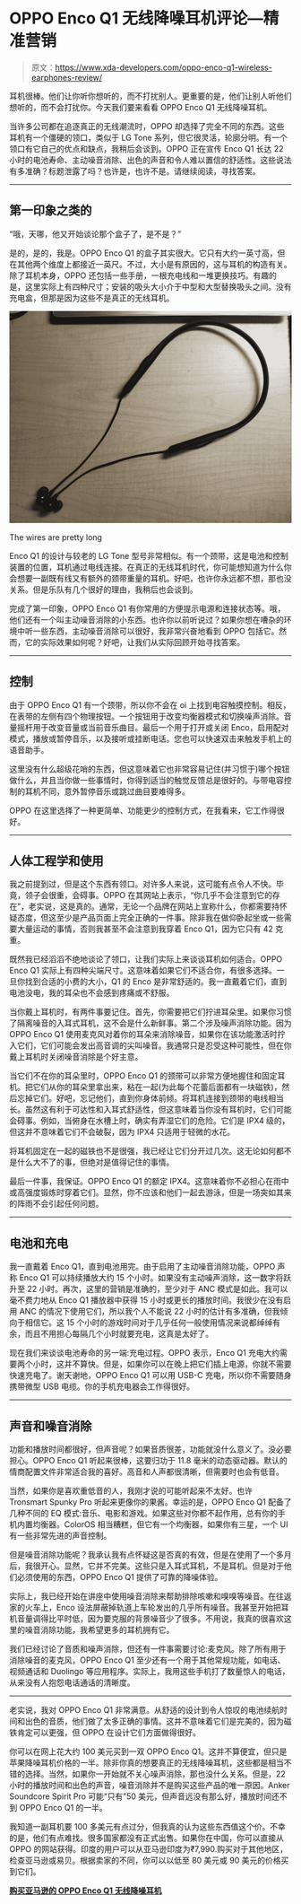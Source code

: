 # OPPO Enco Q1 无线降噪耳机评论—精准营销

> 原文：<https://www.xda-developers.com/oppo-enco-q1-wireless-earphones-review/>

耳机很棒。他们让你听你想听的，而不打扰别人。更重要的是，他们让别人听他们想听的，而不会打扰你。今天我们要来看看 OPPO Enco Q1 无线降噪耳机。

当许多公司都在追逐真正的无线潮流时，OPPO 却选择了完全不同的东西。这些耳机有一个僵硬的领口，类似于 LG Tone 系列，但它很灵活，轮廓分明。有一个领口有它自己的优点和缺点，我稍后会谈到。OPPO 正在宣传 Enco Q1 长达 22 小时的电池寿命、主动噪音消除、出色的声音和令人难以置信的舒适性。这些说法有多准确？标题泄露了吗？也许是，也许不是。请继续阅读，寻找答案。

* * *

## 第一印象之类的

“哦，天哪，他又开始谈论那个盒子了，是不是？”

是的，是的，我是。OPPO Enco Q1 的盒子其实很大。它只有大约一英寸高，但在其他两个维度上都接近一英尺。不过，大小是有原因的，这与耳机的构造有关。除了耳机本身，OPPO 还包括一些手册，一根充电线和一堆更换技巧。有趣的是，这里实际上有四种尺寸；安装的吸头大小介于中型和大型替换吸头之间。没有充电盒，但那是因为这些不是真正的无线耳机。

 <picture>![OPPO Enco Q1 Wireless Noise Cancelling Earphones](img/71b8feec1ca661a286325a345a1ea0a1.png)</picture> 

The wires are pretty long

Enco Q1 的设计与较老的 LG Tone 型号非常相似。有一个颈带，这是电池和控制装置的位置，耳机通过电线连接。在真正的无线耳机时代，你可能想知道为什么你会想要一副既有线又有额外的颈带重量的耳机。好吧，也许你永远都不想，那也没关系。但是乐队有几个很好的理由，我稍后也会谈到。

完成了第一印象，OPPO Enco Q1 有你常用的方便提示电源和连接状态等。哦，他们还有一个叫主动噪音消除的小东西。也许你以前听说过？如果你想在嘈杂的环境中听一些东西，主动噪音消除可以很好，我非常兴奋地看到 OPPO 包括它。然而，它的实际效果如何呢？好吧，让我们从实际回顾开始寻找答案。

* * *

## 控制

由于 OPPO Enco Q1 有一个颈带，所以你不会在 oi 上找到电容触摸控制。相反，在表带的左侧有四个物理按钮。一个按钮用于改变均衡器模式和切换噪声消除。音量摇杆用于改变音量或当前音乐曲目。最后一个用于打开或关闭 Enco，启用配对模式，播放或暂停音乐，以及接听或挂断电话。您也可以快速双击来触发手机上的语音助手。

这里没有什么超级花哨的东西，但这意味着它也非常容易记住(并习惯于)哪个按钮做什么，并且当你做一些事情时，你得到适当的触觉反馈总是很好的。与带电容控制的耳机不同，意外暂停音乐或跳过曲目要难得多。

OPPO 在这里选择了一种更简单、功能更少的控制方式，在我看来，它工作得很好。

* * *

## 人体工程学和使用

我之前提到过，但是这个东西有领口。对许多人来说，这可能有点令人不快。毕竟，领子会很重，会碍事。OPPO 在其网站上表示，“你几乎不会注意到它的存在”，老实说，这是真的。通常，无论一个品牌在网站上宣称什么，你都需要持怀疑态度，但这至少是产品页面上完全正确的一件事。除非我在做仰卧起坐或一些需要大量运动的事情，否则我甚至不会注意到我穿着 Enco Q1，因为它只有 42 克重。

既然我已经滔滔不绝地谈论了领口，让我们实际上来谈谈耳机如何适合。OPPO Enco Q1 实际上有四种尖端尺寸。这意味着如果它们不适合你，有很多选择。一旦你找到合适的小费的大小，Q1 的 Enco 是非常舒适的。我一直戴着它们，直到电池没电，我的耳朵也不会感到疼痛或不舒服。

当你戴上耳机时，有两件事要记住。首先，你需要把它们拧进耳朵里。如果你习惯了隔离噪音的入耳式耳机，这不会是什么新鲜事。第二个涉及噪声消除功能。因为 OPPO Enco Q1 使用麦克风对着你的耳朵来消除噪音，如果你在该功能激活时拧入它们，它们可能会发出高音调的尖叫噪音。我通常只是忍受这种可能性，但在你戴上耳机时关闭噪音消除是个好主意。

当它们不在你的耳朵里时，OPPO Enco Q1 的颈带可以非常方便地握住和固定耳机。把它们从你的耳朵里拿出来，粘在一起(为此每个花蕾后面都有一块磁铁)，然后忘掉它们。好吧，忘记他们，直到你身体前倾。将耳机连接到颈带的电线相当长。虽然这有利于可达性和入耳式舒适性，但这意味着当你没有耳机时，它们可能会碍事。例如，当俯身在水槽上时，确实有弄湿它们的危险。它们是 IPX4 级的，但这并不意味着它们不会破裂，因为 IPX4 只适用于轻微的水花。

将耳机固定在一起的磁铁也不是很强，我已经让它们分开过几次。这无论如何都不是什么大不了的事，但绝对是值得记住的事情。

最后一件事，我保证。OPPO Enco Q1 的额定 IPX4。这意味着你不必担心在雨中或高强度锻炼时穿着它们。显然，你不应该和他们一起去游泳，但是一场突如其来的阵雨不会引起任何问题。

* * *

## 电池和充电

我一直戴着 Enco Q1，直到电池用完。由于启用了主动噪音消除功能，OPPO 声称 Enco Q1 可以持续播放大约 15 个小时。如果没有主动噪声消除，这一数字将跃升至 22 小时。再次，这里的营销是准确的，至少对于 ANC 模式是如此。我可以毫不费力地从 Enco Q1 播放器中获得 15 小时或更长的播放时间。我很少在没有启用 ANC 的情况下使用它们，所以我个人不能说 22 小时的估计有多准确，但我倾向于相信它。这 15 个小时的游戏时间对于几乎任何一般使用情况来说都绰绰有余，而且不用担心每隔几个小时就要充电，这真是太好了。

现在我们来谈谈电池寿命的另一端:充电过程。OPPO 表示，Enco Q1 充电大约需要两个小时，这并不算快。但是，如果你可以在晚上把它们插上电源，你就不需要快速充电了。谢天谢地，OPPO Enco Q1 可以用 USB-C 充电，所以你不需要随身携带微型 USB 电缆。你的手机充电器会工作得很好。

* * *

## 声音和噪音消除

功能和播放时间都很好，但声音呢？如果音质很差，功能就没什么意义了。没必要担心。OPPO Enco Q1 听起来很棒，这要归功于 11.8 毫米的动态驱动器。默认的情商配置文件非常适合我的喜好。高音和人声都很清晰，但需要时也会有低音。

当然，如果你是喜欢重低音的人，我刚才说的可能听起来不太好。也许 Tronsmart Spunky Pro 听起来更像你的果酱。幸运的是，OPPO Enco Q1 配备了几种不同的 EQ 模式:音乐、电影和游戏。如果这些对你都不起作用，总有你的手机内置均衡器。ColorOS 相当糟糕，但它有一个均衡器，如果你有三星，一个 UI 有一些非常先进的声音控制。

但是噪音消除功能呢？我承认我有点怀疑这是否真的有效，但是在使用了一个多月后，我很开心。显然，它并不完美。这些只是入耳式耳机，不是耳机。但是对于他们必须使用的东西，OPPO Enco Q1 提供了可靠的降噪体验。

实际上，我已经开始在讲座中使用噪音消除来帮助排除咳嗽和嗅嗅等噪音。在往返家的火车上，Enco 设法屏蔽掉轨道上车轮发出的几乎所有噪音。我甚至开始把耳机音量调得比平时低，因为要克服的背景噪音少了很多。不用说，我真的很喜欢这里的噪音消除功能，我希望更多的耳机拥有它。

我们已经讨论了音质和噪声消除，但还有一件事需要讨论:麦克风。除了所有用于消除噪音的麦克风，OPPO Enco Q1 至少还有一个用于其他常规功能，如电话、视频通话和 Duolingo 等应用程序。实际上，我用这些手机打了数量惊人的电话，从来没有人抱怨电话通话的清晰度。

* * *

老实说，我对 OPPO Enco Q1 非常满意。从舒适的设计到令人惊叹的电池续航时间和出色的音质，他们做了太多正确的事情。这并不意味着它们是完美的，因为磁铁肯定可以更强，但 OPPO 在设计它们方面做得很好。

你可以在网上花大约 100 美元买到一双 OPPO Enco Q1。这并不算便宜，但只是苹果降噪耳机价格的一半。除非你真的想要真正的无线降噪耳机，这些都是相当不错的选择。当然，如果你一开始就不关心噪声消除，那也没什么关系。但是，22 小时的播放时间和出色的声音，噪音消除并不是购买这些产品的唯一原因。Anker Soundcore Spirit Pro 可能“只有”50 美元，但声音远没有那么好，播放时间还不到 OPPO Enco Q1 的一半。

我知道一副耳机要 100 多美元有点过分，但我真的认为这些东西值这个价。不幸的是，他们有点难找。很多国家都没有正式出售。如果你在中国，你可以直接从 OPPO 的网站获得。印度的用户可以从亚马逊印度为₹7,990.购买对于其他地区，检查亚马逊或易贝。根据卖家的不同，你可以以低至 80 美元或 90 美元的价格买到它们。

**[购买亚马逊的 OPPO Enco Q1 无线降噪耳机](https://www.amazon.in/OPPO-ENCO-Cancelling-Headphone-Bluetooth/dp/B07X3W95PL/?tag=xdaportalin-21)**